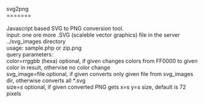 svg2png<br>
=======<br>
<br>
Javascript based SVG to PNG conversion tool.<br>
input: one ore more .SVG (scaleble vector graphics) file in the server ../svg_images directory<br>
usage: sample.php or zip.png<br>
query parameters:<br>
  color=rrggbb (hexa) optional, if given changes colors from FF0000 to given color in result, othervise no color change<br>
  svg_image=file      optional, if given converts only given file from svg_images dir, otherwise converts all *.svg<br>
  size=s              optional, if given converted PNG gets x=s y=s size, default is 72 pixels<br>
<br>
